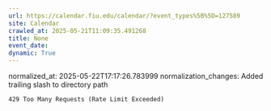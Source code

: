```yaml
---
url: https://calendar.fiu.edu/calendar/?event_types%5B%5D=127589
site: Calendar
crawled_at: 2025-05-21T11:09:35.491268
title: None
event_date: 
dynamic: True
---
```

normalized_at: 2025-05-22T17:17:26.783999
normalization_changes: Added trailing slash to directory path

```
429 Too Many Requests (Rate Limit Exceeded)

```

